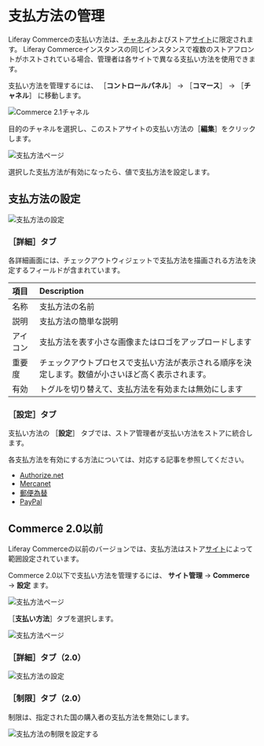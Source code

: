 # 支払方法の管理

Liferay Commerceの支払い方法は、[チャネル](../../store-management/channels/introduction-to-channels.md)およびストア[サイト](../../starting-a-store/sites-and-site-types.md)に限定されます。 Liferay Commerceインスタンスの同じインスタンスで複数のストアフロントがホストされている場合、管理者は各サイトで異なる支払い方法を使用できます。

支払い方法を管理するには、 ［**コントロールパネル**］ &rarr; ［**コマース**］ &rarr; ［**チャネル**］ に移動します。

![Commerce 2.1チャネル](./managing-payment-methods/images/06.png)

目的のチャネルを選択し、このストアサイトの支払い方法の［**編集**］をクリックします。

![支払方法ページ](./managing-payment-methods/images/04.png)

選択した支払方法が有効になったら、値で支払方法を設定します。

## 支払方法の設定

![支払方法の設定](./managing-payment-methods/images/05.png)

### ［詳細］タブ

各詳細画面には、チェックアウトウィジェットで支払方法を描画される方法を決定するフィールドが含まれています。

| 項目   | Description                                       |
|:---- |:------------------------------------------------- |
| 名称   | 支払方法の名前                                           |
| 説明   | 支払方法の簡単な説明                                        |
| アイコン | 支払方法を表す小さな画像またはロゴをアップロードします                       |
| 重要度  | チェックアウトプロセスで支払い方法が表示される順序を決定します。数値が小さいほど高く表示されます。 |
| 有効   | トグルを切り替えて、支払方法を有効または無効にします                        |

### ［設定］タブ

支払い方法の ［**設定**］ タブでは、ストア管理者が支払い方法をストアに統合します。

各支払方法を有効にする方法については、対応する記事を参照してください。

* [Authorize.net](./authorize-net.md)
* [Mercanet](./mercanet.md)
* [郵便為替](./money-orders.md)
* [PayPal](./paypal.md)

## Commerce 2.0以前

Liferay Commerceの以前のバージョンでは、支払方法はストア[サイト](../../starting-a-store/sites-and-site-types.md)によって範囲設定されています。

Commerce 2.0以下で支払い方法を管理するには、 **サイト管理** → **Commerce** → **設定** ます。

![支払方法ページ](./managing-payment-methods/images/07.png)

［**支払い方法**］タブを選択します。

![支払方法ページ](./managing-payment-methods/images/01.png)

### ［詳細］タブ（2.0）

![支払方法の設定](./managing-payment-methods/images/02.png)

### ［制限］タブ（2.0）

制限は、指定された国の購入者の支払方法を無効にします。

![支払方法の制限を設定する](./managing-payment-methods/images/03.png)
